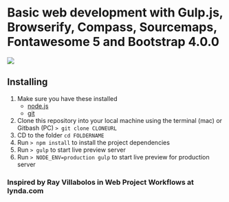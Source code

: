 # Basic web development with Gulp.js, Browserify, Compass, Sourcemaps, Fontawesome 5 and Bootstrap 4.0.0

<img src="https://user-images.githubusercontent.com/7033253/39367772-fa23da28-4a37-11e8-8156-49013383c181.png"></img>

## Installing
1. Make sure you have these installed
	- [node.js](http://nodejs.org/)
	- [git](http://git-scm.com/)
2. Clone this repository into your local machine using the terminal (mac) or Gitbash (PC) `> git clone CLONEURL`
3. CD to the folder `cd FOLDERNAME`
4. Run `> npm install` to install the project dependencies
5. Run `> gulp` to start live preview server
6. Run `> NODE_ENV=production gulp` to start live preview for production server

### Inspired by Ray Villabolos in Web Project Workflows at lynda.com
